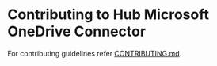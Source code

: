 # Contributing to Hub Microsoft OneDrive Connector

For contributing guidelines refer [CONTRIBUTING.md](https://github.com/vmware/connectors-workspace-one/blob/master/CONTRIBUTING.md).
